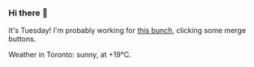 ### Hi there :wave:

It's Tuesday! I'm probably working for [this bunch](https://github.com/kohofinancial), clicking some merge buttons.

Weather in Toronto: sunny, at +19°C.
